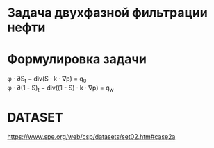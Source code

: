 # Задача двухфазной фильтрации нефти

# Формулировка задачи

&phi; · ∂S<sub>t</sub> − div(S · k · ∇p) = q<sub>0</sub>  
&phi; · ∂(1 - S)<sub>t</sub> − div((1 - S) · k · ∇p) = q<sub>w</sub>

# DATASET

https://www.spe.org/web/csp/datasets/set02.htm#case2a
